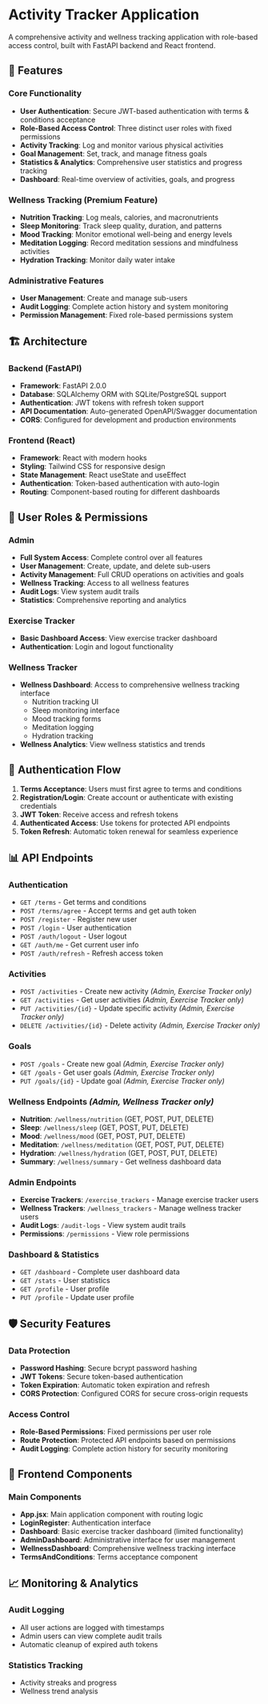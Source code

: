 # Activity Tracker Application

A comprehensive activity and wellness tracking application with role-based access control, built with FastAPI backend and React frontend.

## 🌟 Features

### Core Functionality
- **User Authentication**: Secure JWT-based authentication with terms & conditions acceptance
- **Role-Based Access Control**: Three distinct user roles with fixed permissions
- **Activity Tracking**: Log and monitor various physical activities
- **Goal Management**: Set, track, and manage fitness goals
- **Statistics & Analytics**: Comprehensive user statistics and progress tracking
- **Dashboard**: Real-time overview of activities, goals, and progress

### Wellness Tracking (Premium Feature)
- **Nutrition Tracking**: Log meals, calories, and macronutrients
- **Sleep Monitoring**: Track sleep quality, duration, and patterns
- **Mood Tracking**: Monitor emotional well-being and energy levels
- **Meditation Logging**: Record meditation sessions and mindfulness activities
- **Hydration Tracking**: Monitor daily water intake

### Administrative Features
- **User Management**: Create and manage sub-users
- **Audit Logging**: Complete action history and system monitoring
- **Permission Management**: Fixed role-based permissions system

## 🏗️ Architecture

### Backend (FastAPI)
- **Framework**: FastAPI 2.0.0
- **Database**: SQLAlchemy ORM with SQLite/PostgreSQL support
- **Authentication**: JWT tokens with refresh token support
- **API Documentation**: Auto-generated OpenAPI/Swagger documentation
- **CORS**: Configured for development and production environments

### Frontend (React)
- **Framework**: React with modern hooks
- **Styling**: Tailwind CSS for responsive design
- **State Management**: React useState and useEffect
- **Authentication**: Token-based authentication with auto-login
- **Routing**: Component-based routing for different dashboards

## 👥 User Roles & Permissions

### Admin
- **Full System Access**: Complete control over all features
- **User Management**: Create, update, and delete sub-users
- **Activity Management**: Full CRUD operations on activities and goals
- **Wellness Tracking**: Access to all wellness features
- **Audit Logs**: View system audit trails
- **Statistics**: Comprehensive reporting and analytics

### Exercise Tracker
- **Basic Dashboard Access**: View exercise tracker dashboard
- **Authentication**: Login and logout functionality

### Wellness Tracker
- **Wellness Dashboard**: Access to comprehensive wellness tracking interface
  - Nutrition tracking UI
  - Sleep monitoring interface
  - Mood tracking forms
  - Meditation logging
  - Hydration tracking
- **Wellness Analytics**: View wellness statistics and trends

## 🔐 Authentication Flow

1. **Terms Acceptance**: Users must first agree to terms and conditions
2. **Registration/Login**: Create account or authenticate with existing credentials
3. **JWT Token**: Receive access and refresh tokens
4. **Authenticated Access**: Use tokens for protected API endpoints
5. **Token Refresh**: Automatic token renewal for seamless experience

## 📊 API Endpoints

### Authentication
- `GET /terms` - Get terms and conditions
- `POST /terms/agree` - Accept terms and get auth token
- `POST /register` - Register new user
- `POST /login` - User authentication
- `POST /auth/logout` - User logout
- `GET /auth/me` - Get current user info
- `POST /auth/refresh` - Refresh access token

### Activities
- `POST /activities` - Create new activity *(Admin, Exercise Tracker only)*
- `GET /activities` - Get user activities *(Admin, Exercise Tracker only)*
- `PUT /activities/{id}` - Update specific activity *(Admin, Exercise Tracker only)*
- `DELETE /activities/{id}` - Delete activity *(Admin, Exercise Tracker only)*

### Goals
- `POST /goals` - Create new goal *(Admin, Exercise Tracker only)*
- `GET /goals` - Get user goals *(Admin, Exercise Tracker only)*
- `PUT /goals/{id}` - Update goal *(Admin, Exercise Tracker only)*

### Wellness Endpoints *(Admin, Wellness Tracker only)*
- **Nutrition**: `/wellness/nutrition` (GET, POST, PUT, DELETE)
- **Sleep**: `/wellness/sleep` (GET, POST, PUT, DELETE)
- **Mood**: `/wellness/mood` (GET, POST, PUT, DELETE)
- **Meditation**: `/wellness/meditation` (GET, POST, PUT, DELETE)
- **Hydration**: `/wellness/hydration` (GET, POST, PUT, DELETE)
- **Summary**: `/wellness/summary` - Get wellness dashboard data

### Admin Endpoints
- **Exercise Trackers**: `/exercise_trackers` - Manage exercise tracker users
- **Wellness Trackers**: `/wellness_trackers` - Manage wellness tracker users
- **Audit Logs**: `/audit-logs` - View system audit trails
- **Permissions**: `/permissions` - View role permissions

### Dashboard & Statistics
- `GET /dashboard` - Complete user dashboard data
- `GET /stats` - User statistics
- `GET /profile` - User profile
- `PUT /profile` - Update user profile

## 🛡️ Security Features

### Data Protection
- **Password Hashing**: Secure bcrypt password hashing
- **JWT Tokens**: Secure token-based authentication
- **Token Expiration**: Automatic token expiration and refresh
- **CORS Protection**: Configured CORS for secure cross-origin requests

### Access Control
- **Role-Based Permissions**: Fixed permissions per user role
- **Route Protection**: Protected API endpoints based on permissions
- **Audit Logging**: Complete action history for security monitoring

## 📱 Frontend Components

### Main Components
- **App.jsx**: Main application component with routing logic
- **LoginRegister**: Authentication interface
- **Dashboard**: Basic exercise tracker dashboard (limited functionality)
- **AdminDashboard**: Administrative interface for user management
- **WellnessDashboard**: Comprehensive wellness tracking interface
- **TermsAndConditions**: Terms acceptance component

## 📈 Monitoring & Analytics

### Audit Logging
- All user actions are logged with timestamps
- Admin users can view complete audit trails
- Automatic cleanup of expired auth tokens

### Statistics Tracking
- Activity streaks and progress
- Wellness trend analysis
